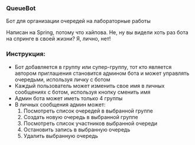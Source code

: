 ### QueueBot

Бот для организации очередей на лабораторные работы

Написан на Spring, потому что хайпова. Не, ну вы видели хоть раз бота на спринге в своей жизни? Я, лично, нет!

### Инструкция:
- Бот добавляется в группу или супер-группу, тот кто является автором приглашения становится админом бота и может управлять очередьми, используя личку с ботом
- Каждый пользователь может изменить свое имя в личных сообщениях с ботом, используя кнопку сменить имя
- Админ бота может иметь только 4 группы
- В личных сообщения админ может: 
  1. Посмотреть список очередей в выбранной группе
  1. Создать новую очередь в выбранной группе
  1. Посмотреть список участников выбранной очереди
  1. Остановить запись в выбранную очередь 
  1. Удалить выбранную очередь



